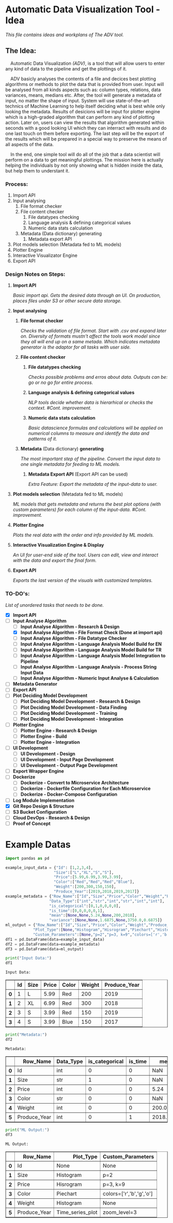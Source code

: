 # **Automatic Data Visualization Tool - Idea**
_This file contains ideas and workplans of The ADV tool._

## The Idea:  
&nbsp;&nbsp;&nbsp;&nbsp;Automatic Data Visualization *(ADV)*, is a tool that will allow users to enter any kind of data to the pipeline and get the plottings of it.  
  
&nbsp;&nbsp;&nbsp;&nbsp;ADV basicly analyses the contents of a file and decices best plotting algorithms or methods to plot the data that is provided from user. Input will be analysed from all kinds aspects such as: column types, relations, data variances, means, medians etc. After, the tool will generate a metadata of input, no matter the shape of input. System will use state-of-the-art technics of Machine Learning to help itself deciding what is best while only looking the metadata. Results of desicions will be input for plotter engine which is a high-graded algorithm that can perform any kind of plotting action. Later on, users can view the results that algorithm generated within seconds with a good looking UI which they can interract with results and do one last touch on them before exporting. The last step will be the export of the results which will be prepared in a special way to preserve the means of all aspects of the data.
  
&nbsp;&nbsp;&nbsp;&nbsp;In the end, one simple tool will do all of the job that a data scientist will perform on a data to get meaningful plottings. The mission here is actually helping the individuals by not only showing what is hidden inside the data, but help them to understant it.

### **Process:**
1. Import API  
2. Input analysing  
   1. File format checker  
   2. File content checker  
      1. File datatypes checking    
      2. Language analysis & defining categorical values  
      3. Numeric data stats calculation  
   3. Metadata (Data dictionary) generating  
      1. Metadata export API  
3. Plot models selection (Metadata fed to ML models) 
4. Plotter Engine  
5. Interactive Visualizator Engine  
6. Export API

### **Design Notes on Steps:**  

1. **Import API**
  
   _Basic import api. Gets the desired data through an UI. On production, places files under S3 or other secure data storage._ 
2. **Input analysing**  
   1. **File format checker**  
     
      _Checks the validation of file format. Start with .csv and expand later on. Diversity of formats mustn't affect the tools work model since they all will end up on a same metada. Which indicates metadata generator is the adaptor for all tasks with user side._
   2. **File content checker**  
      1. **File datatypes checking**  
        
          _Checks possible problems and erros about data. Outputs can be: go or no go for entire process._
      2. **Language analysis & defining categorical values**  
        
          _NLP tools decide whether data is hierarhical or checks the context. #Cont. improvement._
      3. **Numeric data stats calculation**  
        
          _Basic datascience formulas and calculations will be applied on numerical columns to measure and identify the data and patterns of it._
   3. **Metadata** (Data dictionary) **generating**  
     
      _The most important step of the pipeline. Convert the input data to one single metadata for feeding to ML models._
      1. **Metadata Export API** (Export API can be used)  
        
          _Extra Feature: Export the metadata of the input-data to user._
3. **Plot models selection** (Metadata fed to ML models)  
  
    _ML models that gets metadata and returns the best plot options (with custom parameters) for each column of the input-data. #Cont. improvement._
4. **Plotter Engine**  
  
    _Plots the real data with the order and info provided by ML models._
5. **Interactive Visualization Engine & Display** 
  
    _An UI for user-end side of the tool. Users can edit, view and interact with the data and export the final form._
6. **Export API**  
  
    _Exports the last version of the visuals with customized templates._

### **TO-DO's:**  
*List of unordered tasks that needs to be done.*

- [x] **Import API** 
- [ ] **Input Analyse Algorithm**
    - [ ] **Input Analyse Algorithm - Research & Design**
    - [x] **Input Analyse Algorithm - File Format Check (Done at import api)** 
    - [ ] **Input Analyse Algorithm - File Datatype Checker**
    - [ ] **Input Analyse Algorithm - Language Analysis Model Build for EN**
    - [ ] **Input Analyse Algorithm - Language Analysis Model Build for TR**
    - [ ] **Input Analyse Algorithm - Language Analysis Model Integration to Pipeline**
    - [ ] **Input Analyse Algorithm - Language Analysis - Process String Input Data**
    - [ ] **Input Analyse Algorithm - Numeric Input Analyse & Calculation**
- [ ] **Metadata Generator**
- [ ] **Export API**
- [ ] **Plot Deciding Model Development**
    - [ ] **Plot Deciding Model Development - Research & Design**
    - [ ] **Plot Deciding Model Development - Data Finding**
    - [ ] **Plot Deciding Model Development - Training**
    - [ ] **Plot Deciding Model Development - Integration**
- [ ] **Plotter Engine**
    - [ ] **Plotter Engine - Research & Design**
    - [ ] **Plotter Engine - Build**
    - [ ] **Plotter Engine - Integration**
- [ ] **UI Development**
    - [ ] **UI Development - Design**
    - [ ] **UI Development - Input Page Development**
    - [ ] **UI Development - Output Page Development**
- [ ] **Export Wrapper Engine**
- [ ] **Dockerize**
    - [ ] **Dockerize - Convert to Microservice Architecture**
    - [ ] **Dockerize - Dockerfile Configuration for Each Microservice**
    - [ ] **Dockerize - Docker-Compose Configuration**
- [ ] **Log Module Implementation**
- [x] **Git Repo Design & Structure**
- [ ] **S3 Bucket Configuration**
- [ ] **Cloud DevOps - Research & Design**
- [ ] **Proof of Concept**

# **Example Datas**


```python
import pandas as pd

example_input_data = {"Id": [1,2,3,4],
                     "Size":["L","XL","S","S"],
                     "Price":[5.99,6.99,3.99,3.99],
                     "Color":["Red","Red","Red","Blue"],
                     "Weight":[200,300,150,150],
                     "Produce_Year":[2019,2018,2019,2017]}
example_metadata = {"Row_Name":["Id","Size","Price","Color","Weight","Produce_Year"],
                   "Data_Type":["int","str","int","str","int","int"],
                   "is_categorical":[0,1,0,0,0,0],
                   "is_time":[0,0,0,0,0,1],
                   "mean":[None,None,5.24,None,200,2018],
                   "variance":[None,None,1.6875,None,3750.0,0.6875]}
ml_output = {"Row_Name":["Id","Size","Price","Color","Weight","Produce_Year"],
            "Plot_Type":[None,"Histogram","Hisrogram","Piechart","Histogram","Time_series_plot"],
            "Custom_Parameters":[None,"p=2","p=3, k=9","colors=['r','b','g','o']",None,"zoom_level=3"]}
df1 = pd.DataFrame(data=example_input_data)
df2 = pd.DataFrame(data=example_metadata)
df3 = pd.DataFrame(data=ml_output)

```


```python
print("Input Data:")
df1
```

    Input Data:





<div>
<style scoped>
    .dataframe tbody tr th:only-of-type {
        vertical-align: middle;
    }

    .dataframe tbody tr th {
        vertical-align: top;
    }

    .dataframe thead th {
        text-align: right;
    }
</style>
<table border="1" class="dataframe">
  <thead>
    <tr style="text-align: right;">
      <th></th>
      <th>Id</th>
      <th>Size</th>
      <th>Price</th>
      <th>Color</th>
      <th>Weight</th>
      <th>Produce_Year</th>
    </tr>
  </thead>
  <tbody>
    <tr>
      <th>0</th>
      <td>1</td>
      <td>L</td>
      <td>5.99</td>
      <td>Red</td>
      <td>200</td>
      <td>2019</td>
    </tr>
    <tr>
      <th>1</th>
      <td>2</td>
      <td>XL</td>
      <td>6.99</td>
      <td>Red</td>
      <td>300</td>
      <td>2018</td>
    </tr>
    <tr>
      <th>2</th>
      <td>3</td>
      <td>S</td>
      <td>3.99</td>
      <td>Red</td>
      <td>150</td>
      <td>2019</td>
    </tr>
    <tr>
      <th>3</th>
      <td>4</td>
      <td>S</td>
      <td>3.99</td>
      <td>Blue</td>
      <td>150</td>
      <td>2017</td>
    </tr>
  </tbody>
</table>
</div>




```python
print("Metadata:")
df2
```

    Metadata:





<div>
<style scoped>
    .dataframe tbody tr th:only-of-type {
        vertical-align: middle;
    }

    .dataframe tbody tr th {
        vertical-align: top;
    }

    .dataframe thead th {
        text-align: right;
    }
</style>
<table border="1" class="dataframe">
  <thead>
    <tr style="text-align: right;">
      <th></th>
      <th>Row_Name</th>
      <th>Data_Type</th>
      <th>is_categorical</th>
      <th>is_time</th>
      <th>mean</th>
      <th>variance</th>
    </tr>
  </thead>
  <tbody>
    <tr>
      <th>0</th>
      <td>Id</td>
      <td>int</td>
      <td>0</td>
      <td>0</td>
      <td>NaN</td>
      <td>NaN</td>
    </tr>
    <tr>
      <th>1</th>
      <td>Size</td>
      <td>str</td>
      <td>1</td>
      <td>0</td>
      <td>NaN</td>
      <td>NaN</td>
    </tr>
    <tr>
      <th>2</th>
      <td>Price</td>
      <td>int</td>
      <td>0</td>
      <td>0</td>
      <td>5.24</td>
      <td>1.6875</td>
    </tr>
    <tr>
      <th>3</th>
      <td>Color</td>
      <td>str</td>
      <td>0</td>
      <td>0</td>
      <td>NaN</td>
      <td>NaN</td>
    </tr>
    <tr>
      <th>4</th>
      <td>Weight</td>
      <td>int</td>
      <td>0</td>
      <td>0</td>
      <td>200.00</td>
      <td>3750.0000</td>
    </tr>
    <tr>
      <th>5</th>
      <td>Produce_Year</td>
      <td>int</td>
      <td>0</td>
      <td>1</td>
      <td>2018.00</td>
      <td>0.6875</td>
    </tr>
  </tbody>
</table>
</div>




```python
print("ML Output:")
df3
```

    ML Output:





<div>
<style scoped>
    .dataframe tbody tr th:only-of-type {
        vertical-align: middle;
    }

    .dataframe tbody tr th {
        vertical-align: top;
    }

    .dataframe thead th {
        text-align: right;
    }
</style>
<table border="1" class="dataframe">
  <thead>
    <tr style="text-align: right;">
      <th></th>
      <th>Row_Name</th>
      <th>Plot_Type</th>
      <th>Custom_Parameters</th>
    </tr>
  </thead>
  <tbody>
    <tr>
      <th>0</th>
      <td>Id</td>
      <td>None</td>
      <td>None</td>
    </tr>
    <tr>
      <th>1</th>
      <td>Size</td>
      <td>Histogram</td>
      <td>p=2</td>
    </tr>
    <tr>
      <th>2</th>
      <td>Price</td>
      <td>Hisrogram</td>
      <td>p=3, k=9</td>
    </tr>
    <tr>
      <th>3</th>
      <td>Color</td>
      <td>Piechart</td>
      <td>colors=['r','b','g','o']</td>
    </tr>
    <tr>
      <th>4</th>
      <td>Weight</td>
      <td>Histogram</td>
      <td>None</td>
    </tr>
    <tr>
      <th>5</th>
      <td>Produce_Year</td>
      <td>Time_series_plot</td>
      <td>zoom_level=3</td>
    </tr>
  </tbody>
</table>
</div>


